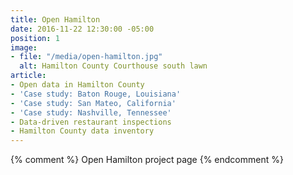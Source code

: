 ```yaml
---
title: Open Hamilton
date: 2016-11-22 12:30:00 -05:00
position: 1
image:
- file: "/media/open-hamilton.jpg"
  alt: Hamilton County Courthouse south lawn
article:
- Open data in Hamilton County
- 'Case study: Baton Rouge, Louisiana'
- 'Case study: San Mateo, California'
- 'Case study: Nashville, Tennessee'
- Data-driven restaurant inspections
- Hamilton County data inventory
---
```


{% comment %}
Open Hamilton project page
{% endcomment %}